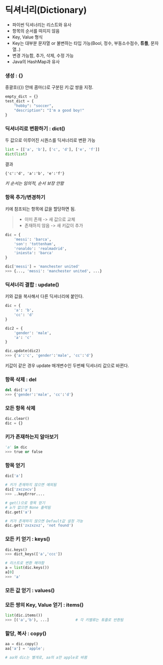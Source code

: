# 딕셔너리(Dictionary)

* 파이썬 딕셔너리는 리스트와 유사
* 항목의 순서를 따지지 않음
* Key, Value 형식
* Key는 대부분 문자열 or 불변하는 타입 가능(Bool, 정수, 부동소수점수, **튜플**, 문자열..) 
* 변경 가능함, 추가, 삭제, 수정 가능
* Java의 HashMap과 유사

### 생성 : {}
중괄호({}) 안에 콤마(:)로 구분된 키:값 쌍을 지정.

```python
empty_dict = {}
test_dict = {
	"hobby": "soccer",
	"description": "I'm a good boy!"
}
```


### 딕셔너리로 변환하기 : dict()
두 값으로 이루어진 시퀀스를 딕셔너리로 변환 가능

```python
list = [['a', 'b'], ['c', 'd'], ['e', 'f']]
dict(list)
```
결과
```
{'c':'d', 'a':'b', 'e':'f'}
```
_키 순서는 임의적, 순서 보장 안함_


### 항목 추가/변경하기
키에 참조되는 항목에 값을 할당하면 됨.
>* 이미 존재 -> 새 값으로 교체
>* 존재하지 않음 -> 새 키값이 추가

```python
dic = {
	'messi': 'barca',
	'son': 'tottenham',
	'ronaldo': 'realmadrid',
	'iniesta': 'barca'
}

dic['messi'] = 'manchester united'
>>> {..., 'messi': 'manchester united', ...}
```

### 딕셔너리 결합 : update()

키와 값을 복사해서 다른 딕셔너리에 붙인다.

```python
dic = {
	'a': 'b',
	'cc': 'd'
}

dic2 = {
	'gender': 'male',
	'a': 'c'
}

dic.update(dic2)
>>> {'a':'c', 'gender':'male', 'cc':'d'}
```
키값이 같은 경우 update 매개변수인 두번째 딕셔너리 값으로 바뀐다.


### 항목 삭제 : del
```python
del dic['a']
>>> {'gender':'male', 'cc':'d'}
```

### 모든 항목 삭제
```python
dic.clear()
dic = {}
```

### 키가 존재하는지 알아보기
```python
'a' in dic
>>> true or false
```


### 항목 얻기
```python
dic['a']

# 키가 존재하지 않으면 예외됨
dic['zxczxcv']
>>> ..keyError....

# get()으로 항목 얻기
# a가 없으면 None 출력됨
dic.get('a')     

# 키가 존재하지 않으면 Default값 설정 가능
dic.get('zxzxzxz', 'not found')
```

### 모든 키 얻기 : keys()
```python
dic.keys()
>>> dict_keys(['a','ccc'])

# 리스트로 변환 해야함
a = list(dic.keys())
a[0]
>>> 'a'

```


### 모든 값 얻기 : values()

### 모든 쌍의 Key, Value 얻기 : items()
```python
list(dic.items())
>>> [('a','b'), ...]            # 각 키밸류는 튜플로 반환됨
```


### 할당, 복사 : copy()
```python
aa = dic.copy()
aa['a'] = 'apple';

# aa와 dic는 별개로, aa의 a만 apple로 바뀜 
```
